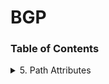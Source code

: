 # BGP
### Table of Contents

<details>
<summary>5. Path Attributes</summary>

- [Path Attribute Usage](docs/5-path-attributes/path-attributes.md)
 - [5.1 ORIGIN](docs/5-path-attributes/origin.md)
 - [5.2 AS_PATH](docs/5-path-attributes/as-path.md)
 - [5.3 NEXT_HOP](docs/5-path-attributes/next-hop.md)


